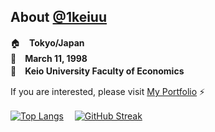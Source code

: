 <!-- ### Hi there 👋 -->

<!--
**ikkei12/ikkei12** is a ✨ _special_ ✨ repository because its `README.md` (this file) appears on your GitHub profile.

Here are some ideas to get you started:
-->
## About [@1keiuu](https://twitter.com/1keiuu)</span>
🏠　**Tokyo/Japan**  
🎂　**March 11, 1998**    
🏫　**Keio University Faculty of Economics**

If you are interested, please visit [My Portfolio](https://1k-cove.com) ⚡️

[![Top Langs](https://github-readme-stats.vercel.app/api/top-langs/?username=1keiuu&layout=compact&hide_border=true&title_color=0366D6)](https://github.com/anuraghazra/github-readme-stats)　
[![GitHub Streak](http://github-readme-streak-stats.herokuapp.com?user=1keiuu&theme=vue&hide_border=true)](https://git.io/streak-stats)
